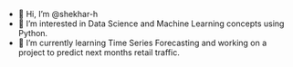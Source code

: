 - 👋 Hi, I’m @shekhar-h
- 👀 I’m interested in Data Science and Machine Learning concepts using Python.
- 🌱 I’m currently learning Time Series Forecasting and  working on a project to predict next months retail traffic.

<!---
shekhar-h/shekhar-h is a ✨ special ✨ repository because its `README.md` (this file) appears on your GitHub profile.
You can click the Preview link to take a look at your changes.
--->
<!--
- 💞️ I’m looking to collaborate on ...
- 📫 How to reach me ...
-->

